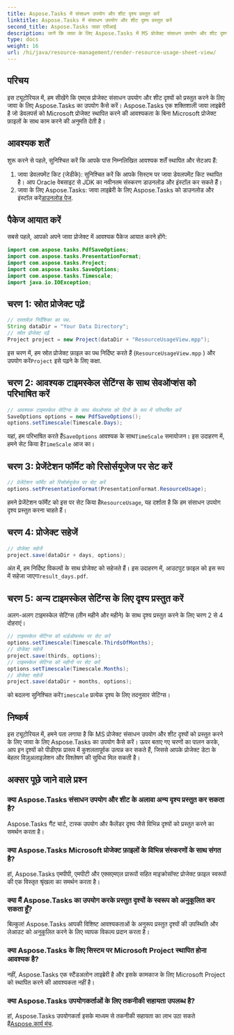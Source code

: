 ```yaml
---
title: Aspose.Tasks में संसाधन उपयोग और शीट दृश्य प्रस्तुत करें
linktitle: Aspose.Tasks में संसाधन उपयोग और शीट दृश्य प्रस्तुत करें
second_title: Aspose.Tasks जावा एपीआई
description: जानें कि जावा के लिए Aspose.Tasks में MS प्रोजेक्ट संसाधन उपयोग और शीट दृश्य कैसे प्रस्तुत करें। विस्तृत पीडीएफ रिपोर्ट आसानी से तैयार करने के लिए हमारी चरण-दर-चरण मार्गदर्शिका का पालन करें।
type: docs
weight: 16
url: /hi/java/resource-management/render-resource-usage-sheet-view/
---
```

## परिचय
इस ट्यूटोरियल में, हम सीखेंगे कि एमएस प्रोजेक्ट संसाधन उपयोग और शीट दृश्यों को प्रस्तुत करने के लिए जावा के लिए Aspose.Tasks का उपयोग कैसे करें। Aspose.Tasks एक शक्तिशाली जावा लाइब्रेरी है जो डेवलपर्स को Microsoft प्रोजेक्ट स्थापित करने की आवश्यकता के बिना Microsoft प्रोजेक्ट फ़ाइलों के साथ काम करने की अनुमति देती है।
## आवश्यक शर्तें
शुरू करने से पहले, सुनिश्चित करें कि आपके पास निम्नलिखित आवश्यक शर्तें स्थापित और सेटअप हैं:
1. जावा डेवलपमेंट किट (जेडीके): सुनिश्चित करें कि आपके सिस्टम पर जावा डेवलपमेंट किट स्थापित है। आप Oracle वेबसाइट से JDK का नवीनतम संस्करण डाउनलोड और इंस्टॉल कर सकते हैं।
2.  जावा के लिए Aspose.Tasks: जावा लाइब्रेरी के लिए Aspose.Tasks को डाउनलोड और इंस्टॉल करें[डाउनलोड पेज](https://releases.aspose.com/tasks/java/).

## पैकेज आयात करें
सबसे पहले, आपको अपने जावा प्रोजेक्ट में आवश्यक पैकेज आयात करने होंगे:
```java
import com.aspose.tasks.PdfSaveOptions;
import com.aspose.tasks.PresentationFormat;
import com.aspose.tasks.Project;
import com.aspose.tasks.SaveOptions;
import com.aspose.tasks.Timescale;
import java.io.IOException;
```
## चरण 1: स्रोत प्रोजेक्ट पढ़ें
```java
// दस्तावेज़ निर्देशिका का पथ.
String dataDir = "Your Data Directory";
// स्रोत प्रोजेक्ट पढ़ें
Project project = new Project(dataDir + "ResourceUsageView.mpp");
```
इस चरण में, हम स्रोत प्रोजेक्ट फ़ाइल का पथ निर्दिष्ट करते हैं (`ResourceUsageView.mpp` ) और उपयोग करें`Project` इसे पढ़ने के लिए कक्षा.
## चरण 2: आवश्यक टाइमस्केल सेटिंग्स के साथ सेवऑप्शंस को परिभाषित करें
```java
// आवश्यक टाइमस्केल सेटिंग्स के साथ सेवऑप्शंस को दिनों के रूप में परिभाषित करें
SaveOptions options = new PdfSaveOptions();
options.setTimescale(Timescale.Days);
```
 यहां, हम परिभाषित करते हैं`SaveOptions` आवश्यक के साथ`TimeScale` समायोजन। इस उदाहरण में, हमने सेट किया है`TimeScale` आज का।
## चरण 3: प्रेजेंटेशन फॉर्मेट को रिसोर्सयूजेज पर सेट करें
```java
// प्रेजेंटेशन फॉर्मेट को रिसोर्सयूजेज पर सेट करें
options.setPresentationFormat(PresentationFormat.ResourceUsage);
```
 हमने प्रेजेंटेशन फॉर्मेट को इस पर सेट किया है`ResourceUsage`, यह दर्शाता है कि हम संसाधन उपयोग दृश्य प्रस्तुत करना चाहते हैं।
## चरण 4: प्रोजेक्ट सहेजें
```java
// प्रोजेक्ट सहेजें
project.save(dataDir + days, options);
```
अंत में, हम निर्दिष्ट विकल्पों के साथ प्रोजेक्ट को सहेजते हैं। इस उदाहरण में, आउटपुट फ़ाइल को इस रूप में सहेजा जाएगा`result_days.pdf`.
## चरण 5: अन्य टाइमस्केल सेटिंग्स के लिए दृश्य प्रस्तुत करें
अलग-अलग टाइमस्केल सेटिंग्स (तीन महीने और महीने) के साथ दृश्य प्रस्तुत करने के लिए चरण 2 से 4 दोहराएं।
```java
// टाइमस्केल सेटिंग्स को थर्डऑफमंथ पर सेट करें
options.setTimescale(Timescale.ThirdsOfMonths);
// प्रोजेक्ट सहेजें
project.save(thirds, options);
// टाइमस्केल सेटिंग्स को महीनों पर सेट करें
options.setTimescale(Timescale.Months);
// प्रोजेक्ट सहेजें
project.save(dataDir + months, options);
```
 को बदलना सुनिश्चित करें`Timescale` प्रत्येक दृश्य के लिए तदनुसार सेटिंग्स।

## निष्कर्ष
इस ट्यूटोरियल में, हमने पता लगाया है कि MS प्रोजेक्ट संसाधन उपयोग और शीट दृश्यों को प्रस्तुत करने के लिए जावा के लिए Aspose.Tasks का उपयोग कैसे करें। ऊपर बताए गए चरणों का पालन करके, आप इन दृश्यों को पीडीएफ प्रारूप में कुशलतापूर्वक उत्पन्न कर सकते हैं, जिससे आपके प्रोजेक्ट डेटा के बेहतर विज़ुअलाइज़ेशन और विश्लेषण की सुविधा मिल सकती है।
## अक्सर पूछे जाने वाले प्रश्न
### क्या Aspose.Tasks संसाधन उपयोग और शीट के अलावा अन्य दृश्य प्रस्तुत कर सकता है?
Aspose.Tasks गैंट चार्ट, टास्क उपयोग और कैलेंडर दृश्य जैसे विभिन्न दृश्यों को प्रस्तुत करने का समर्थन करता है।
### क्या Aspose.Tasks Microsoft प्रोजेक्ट फ़ाइलों के विभिन्न संस्करणों के साथ संगत है?
हां, Aspose.Tasks एमपीपी, एमपीटी और एक्सएमएल प्रारूपों सहित माइक्रोसॉफ्ट प्रोजेक्ट फ़ाइल स्वरूपों की एक विस्तृत श्रृंखला का समर्थन करता है।
### क्या मैं Aspose.Tasks का उपयोग करके प्रस्तुत दृश्यों के स्वरूप को अनुकूलित कर सकता हूँ?
बिल्कुल! Aspose.Tasks आपकी विशिष्ट आवश्यकताओं के अनुरूप प्रस्तुत दृश्यों की उपस्थिति और लेआउट को अनुकूलित करने के लिए व्यापक विकल्प प्रदान करता है।
### क्या Aspose.Tasks के लिए सिस्टम पर Microsoft Project स्थापित होना आवश्यक है?
नहीं, Aspose.Tasks एक स्टैंडअलोन लाइब्रेरी है और इसके कामकाज के लिए Microsoft Project को स्थापित करने की आवश्यकता नहीं है।
### क्या Aspose.Tasks उपयोगकर्ताओं के लिए तकनीकी सहायता उपलब्ध है?
 हां, Aspose.Tasks उपयोगकर्ता इसके माध्यम से तकनीकी सहायता का लाभ उठा सकते हैं[Aspose.कार्य मंच](https://forum.aspose.com/c/tasks/15).